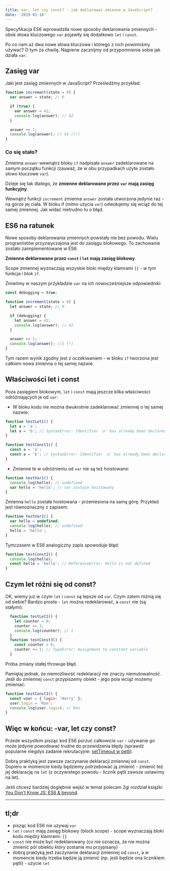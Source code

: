 ```yaml
---
title: var, let czy const? - jak deklarować zmienne w JavaScript?
date: '2019-01-18'
---
```


Specyfikacja ES6 wprowadziła nowe sposoby deklarowania zmiennych - obok słowa kluczowego `var` pojawiły się dodatkowo `let` i `const`.

Po co nam aż dwa nowe słowa kluczowe i którego z nich powinniśmy używać?
O tym za chwilę. Najpierw zacznijmy od przypomnienia sobie jak działa `var`.

## Zasięg var
Jaki jest zasięg zmiennych w JavaScript?
Prześledźmy przykład:

```javascript
function increment(state = 0) {
  var answer = state; // 0

  if (true) {
    var answer = 42;
    console.log(answer); // 42
  }

  answer += 1;
  console.log(answer); // 43 (?!)
}
```
### Co się stało?

Zmienna `answer` wewnątrz bloku `if` nadpisała `answer` zadeklarowane na samym początku funkcji (zauważ, że w obu przypadkach użyte zostało słowo kluczowe `var`).

Dzieje się tak dlatego, że **zmienne deklarowane przez `var` mają zasięg funkcyjny**.

Wewnątrz funkcji `increment` zmienna `answer` została utworzona jedynie raz - na górze jej ciała.
W bloku if (mimo użycia `var`) odwołujemy się wciąż do tej samej zmiennej.
Jak widać nietrudno tu o błąd. 

## ES6 na ratunek
Nowe sposoby deklarowania zmiennych powstały nie bez powodu. Wielu programistów przyzwyczajona jest do zasięgu blokowego.
To zachowanie zostało zaimplementowane w ES6.

**Zmienne deklarowane przez `const` i `let` mają zasięg blokowy**.

Scope zmiennej wyznaczają wszyskie bloki między klamrami `{}` - w tym funkcja i blok `if`.

Zmieńmy w naszym przykładzie `var` na ich nowocześniejsze odpowiedniki:
```javascript
const debugging = true;

function increment(state = 0) {
  let answer = state; // 0

  if (debugging) {
    let answer = 42; 
    console.log(answer); // 42
  }

  answer += 1;
  console.log(answer); //1 (!)
}
```
Tym razem wynik zgodny jest z oczekiwaniem - w bloku `if` tworzona jest całkiem nowa zmienna o tej samej nazwie.

## Właściwości let i const
Poza zasięgiem blokowym, `let` i `const` mają jeszcze kilka właściwości odróżniających je od `var`:

- W bloku kodu nie można dwukrotnie zadeklarować zmiennej o tej samej nazwie:
```javascript
function testLet1() {
  let a = 'a';
  let a = 'b'; // SyntaxError: Identifier 'a' has already been declared
}
```
```javascript
function testConst1() {
  const a = 'a';
  const a = 'b'; // SyntaxError: Identifier 'a' has already been declared
}
```

- Zmienne te w odróżnieniu od `var` nie są też hoistowane:
```javascript
function testVar1() {
  console.log(hello); // undefined
  var hello = 'hello'; // var zostaje hoistowany
}
```

Zmienna `hello` została hoistowana - przeniesiona na samą górę. Przykład jest równoznaczny z zapisem:
```javascript
function testVar2() {
  var hello = undefined;
  console.log(hello); // undefined
  hello = 'hello';
}
```

Tymczasem w ES6 analogiczny zapis spowoduje błąd:
```javascript
function testConst2() {
  console.log(hello);
  const hello = 'hello'; // ReferenceError: hello is not defined
}
```

## Czym let różni się od const?
OK, wiemy już w czym `let` i `const` są lepsze od `var`. Czym zatem różnią się od siebie?
Bardzo proste - `let` można redeklarować, a `const` nie (są stałymi):
```javascript
  function testLet2() {
    let counter = 0;
    counter += 1;
    console.log(counter); // 1
  }
  function testConst3() {
    const counter = 0;
    counter += 1; // TypeError: Assignment to constant variable
  }
```
Próba zmiany stałej throwuje błąd.

Pamiętaj jednak, że niemożliwość redeklaracji nie znaczy niemutowalność.
Jeśli do zmiennej `const` przypiszemy obiekt - jego pola wciąż możemy zmieniać:
```javascript
function testConst3() {
  const user = { login: 'Harry' };
  user.login = 'Ron';
  console.log(user.login); // Ron
}
```

## Więc w końcu: -var, let czy const?
Przede wszystkim pisząc kod ES6 porzuć całkowicie `var` - używanie go może jedynie powodować trudne do przewidzenia błędy (sprawdź popularne niegdyś zadanie rekrutacyjne: [setTimeout w pętli](https://wesbos.com/for-of-es6/)).

Dobrą praktyką jest zawsze zaczynanie deklaracji zmiennej od `const`.
Dopiero w momencie kiedy będziemy potrzebować ją zmienić - zmienić też jej deklarację na `let`
(z oczywistego powodu - licznik pętli zawsze ustawimy na let).

Jeśli chcesz bardziej doglębnie wejść w temat polecam 2gi rozdział książki [You Don't Know JS: ES6 & beyond](https://github.com/getify/You-Dont-Know-JS/blob/master/es6%20%26%20beyond/ch2.md#block-scoped-declarations).

---

## tl;dr
- pisząc kod ES6 nie używaj `var`
- `let` i `const` mają zasięg blokowy (block scope) - scope wyznaczają bloki kodu między klamrami: `{}`
- `const` nie może być redeklarowany (co nie oznacza, że nie można zmienić pól obiektu który zostanie mu przypisany)
- dobrą praktyką jest zaczynanie deklaracji zmiennej od `const`, a w momencie kiedy trzeba będzie ją zmienić (np. jeśli będzie ona licznikiem pętli) - użycie `let`
